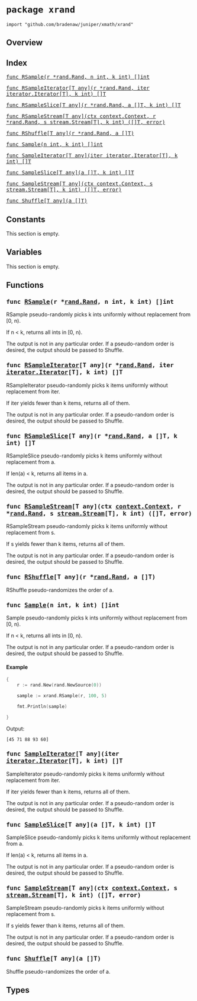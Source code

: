 # `package xrand`

```
import "github.com/bradenaw/juniper/xmath/xrand"
```

## Overview



## Index

<samp><a href="#RSample">func RSample(r *rand.Rand, n int, k int) []int</a></samp>

<samp><a href="#RSampleIterator">func RSampleIterator[T any](r *rand.Rand, iter iterator.Iterator[T], k int) []T</a></samp>

<samp><a href="#RSampleSlice">func RSampleSlice[T any](r *rand.Rand, a []T, k int) []T</a></samp>

<samp><a href="#RSampleStream">func RSampleStream[T any](ctx context.Context, r *rand.Rand, s stream.Stream[T], k int) ([]T, error)</a></samp>

<samp><a href="#RShuffle">func RShuffle[T any](r *rand.Rand, a []T)</a></samp>

<samp><a href="#Sample">func Sample(n int, k int) []int</a></samp>

<samp><a href="#SampleIterator">func SampleIterator[T any](iter iterator.Iterator[T], k int) []T</a></samp>

<samp><a href="#SampleSlice">func SampleSlice[T any](a []T, k int) []T</a></samp>

<samp><a href="#SampleStream">func SampleStream[T any](ctx context.Context, s stream.Stream[T], k int) ([]T, error)</a></samp>

<samp><a href="#Shuffle">func Shuffle[T any](a []T)</a></samp>


## Constants

This section is empty.

## Variables

This section is empty.

## Functions

<h3><a id="RSample"></a><samp>func <a href="#RSample">RSample</a>(r *<a href="https://pkg.go.dev/math/rand#Rand">rand.Rand</a>, n int, k int) []int</samp></h3>

RSample pseudo-randomly picks k ints uniformly without replacement from [0, n).

If n < k, returns all ints in [0, n).

The output is not in any particular order. If a pseudo-random order is desired, the output should
be passed to Shuffle.


<h3><a id="RSampleIterator"></a><samp>func <a href="#RSampleIterator">RSampleIterator</a>[T any](r *<a href="https://pkg.go.dev/math/rand#Rand">rand.Rand</a>, iter <a href="../iterator.html#Iterator">iterator.Iterator</a>[T], k int) []T</samp></h3>

RSampleIterator pseudo-randomly picks k items uniformly without replacement from iter.

If iter yields fewer than k items, returns all of them.

The output is not in any particular order. If a pseudo-random order is desired, the output should
be passed to Shuffle.


<h3><a id="RSampleSlice"></a><samp>func <a href="#RSampleSlice">RSampleSlice</a>[T any](r *<a href="https://pkg.go.dev/math/rand#Rand">rand.Rand</a>, a []T, k int) []T</samp></h3>

RSampleSlice pseudo-randomly picks k items uniformly without replacement from a.

If len(a) < k, returns all items in a.

The output is not in any particular order. If a pseudo-random order is desired, the output should
be passed to Shuffle.


<h3><a id="RSampleStream"></a><samp>func <a href="#RSampleStream">RSampleStream</a>[T any](ctx <a href="https://pkg.go.dev/context#Context">context.Context</a>, r *<a href="https://pkg.go.dev/math/rand#Rand">rand.Rand</a>, s <a href="../stream.html#Stream">stream.Stream</a>[T], k int) ([]T, error)</samp></h3>

RSampleStream pseudo-randomly picks k items uniformly without replacement from s.

If s yields fewer than k items, returns all of them.

The output is not in any particular order. If a pseudo-random order is desired, the output should
be passed to Shuffle.


<h3><a id="RShuffle"></a><samp>func <a href="#RShuffle">RShuffle</a>[T any](r *<a href="https://pkg.go.dev/math/rand#Rand">rand.Rand</a>, a []T)</samp></h3>

RShuffle pseudo-randomizes the order of a.


<h3><a id="Sample"></a><samp>func <a href="#Sample">Sample</a>(n int, k int) []int</samp></h3>

Sample pseudo-randomly picks k ints uniformly without replacement from [0, n).

If n < k, returns all ints in [0, n).

The output is not in any particular order. If a pseudo-random order is desired, the output should
be passed to Shuffle.


#### Example 
```go
{
	r := rand.New(rand.NewSource(0))

	sample := xrand.RSample(r, 100, 5)

	fmt.Println(sample)

}
```

Output:
```text
[45 71 88 93 60]
```
<h3><a id="SampleIterator"></a><samp>func <a href="#SampleIterator">SampleIterator</a>[T any](iter <a href="../iterator.html#Iterator">iterator.Iterator</a>[T], k int) []T</samp></h3>

SampleIterator pseudo-randomly picks k items uniformly without replacement from iter.

If iter yields fewer than k items, returns all of them.

The output is not in any particular order. If a pseudo-random order is desired, the output should
be passed to Shuffle.


<h3><a id="SampleSlice"></a><samp>func <a href="#SampleSlice">SampleSlice</a>[T any](a []T, k int) []T</samp></h3>

SampleSlice pseudo-randomly picks k items uniformly without replacement from a.

If len(a) < k, returns all items in a.

The output is not in any particular order. If a pseudo-random order is desired, the output should
be passed to Shuffle.


<h3><a id="SampleStream"></a><samp>func <a href="#SampleStream">SampleStream</a>[T any](ctx <a href="https://pkg.go.dev/context#Context">context.Context</a>, s <a href="../stream.html#Stream">stream.Stream</a>[T], k int) ([]T, error)</samp></h3>

SampleStream pseudo-randomly picks k items uniformly without replacement from s.

If s yields fewer than k items, returns all of them.

The output is not in any particular order. If a pseudo-random order is desired, the output should
be passed to Shuffle.


<h3><a id="Shuffle"></a><samp>func <a href="#Shuffle">Shuffle</a>[T any](a []T)</samp></h3>

Shuffle pseudo-randomizes the order of a.


## Types

